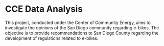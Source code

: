 # CCE Data Analysis
 This project, conducted under the Center of Community Energy, aims to investigate the opinions of the San Diego community regarding e-bikes. The objective is to provide recommendations to San Diego County regarding the development of regulations related to e-bikes.
